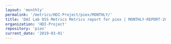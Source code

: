 ```yaml
---
layout: 'monthly'
permalink: '/metrics/HDI-Project/piex/MONTHLY/'
title: 'DAI Lab OSS Metrics Metrics report for piex | MONTHLY-REPORT-2019-03-01'
organization: 'HDI-Project'
repository: 'piex'
current_date: '2019-03-01'
---
```

